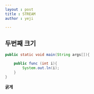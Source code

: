```yaml
---
layout : post
title : STREAM
author : yeji

---
```

## 두번째 크기

```java
public static void main(String args[]){

	public func (int i){
		System.out.ln(i);
	}
}
```
**굵게** 

